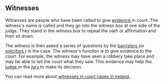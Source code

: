 ##  Witnesses

Witnesses are people who have been called to give [ evidence
](/en/justice/evidence/evidence-introduction/) in court. The witness's name is
called and they go into the witness box at one side of the judge. They stand
in the witness box to repeat the oath or affirmation and then sit down.

The witness is then asked a series of questions by the [ barristers
](/en/justice/courtroom/barristers/) (or [ solicitors
](/en/justice/courtroom/solicitors/) ) in the case. The witness's function is
to give evidence to the court. For example, the witness may have seen a
robbery take place and may be able to tell the court what they saw. This
evidence may help the [ judge ](/en/justice/courtroom/judge/) or the [ jury
](/en/justice/courtroom/jury/) to make its decision.

You can read more about [ witnesses in court cases in Ireland
](https://www.citizensinformation.ie/en/justice/witnesses/) .
